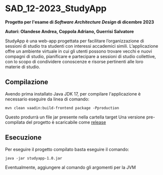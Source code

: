 # SAD_12-2023_StudyApp
**Progetto per l'esame di *Software Architecture Design* di dicembre 2023**

**Autori: Olandese Andrea, Coppola Adriano, Guerrisi Salvatore**

StudyApp è una web-app progettata per facilitare l’organizzazione di sessioni di studio tra studenti con interessi accademici simili. L’applicazione offre un ambiente virtuale in cui gli utenti possono trovare vecchi e nuovi compagni di studio, pianificare e partecipare a sessioni di studio collettive, con lo scopo di condividere conoscenze e risorse pertinenti alle loro materie di studio.
## Compilazione
Avendo prima installato Java JDK 17, per compilare l'applicazione è necessario eseguire da linea di comando:
```
mvn clean vaadin:build-frontend package -Pproduction
```
Questo produrrà un file jar presente nella cartella target
Una versione pre-compilata del progetto è scaricabile come [release](https://github.com/AndreaOl/SAD_12-2023_StudyApp/releases/latest/download/studyapp-1.0.jar)
## Esecuzione
Per eseguire il progetto compilato basta eseguire il comando:
```
java -jar studyapp-1.0.jar
```
Eventualmente, aggiungere al comando gli argomenti per la JVM
